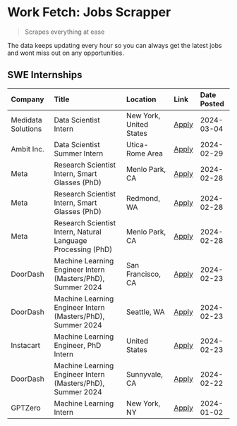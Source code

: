 # Work Fetch: Jobs Scrapper
> Scrapes everything at ease

The data keeps updating every hour so you can always get the latest jobs and wont miss out on any opportunities.

## SWE Internships
<!--START_SECTION:workfetch-->
| Company            | Title                                                        | Location                | Link                                                                                                                                                                                                                                                                 | Date Posted   |
|:-------------------|:-------------------------------------------------------------|:------------------------|:---------------------------------------------------------------------------------------------------------------------------------------------------------------------------------------------------------------------------------------------------------------------|:--------------|
| Medidata Solutions | Data Scientist Intern                                        | New York, United States | [Apply](https://www.linkedin.com/jobs/view/data-scientist-intern-at-medidata-solutions-3810253704?position=5&pageNum=0&refId=YWlCSbLIc4HOTbj4cxJPsQ%3D%3D&trackingId=2Gh7xX60fASO9O8Oa8h7%2BQ%3D%3D&trk=public_jobs_jserp-result_search-card)                        | 2024-03-04    |
| Ambit Inc.         | Data Scientist Summer Intern                                 | Utica-Rome Area         | [Apply](https://www.linkedin.com/jobs/view/data-scientist-summer-intern-at-ambit-inc-3843121918?position=11&pageNum=0&refId=YWlCSbLIc4HOTbj4cxJPsQ%3D%3D&trackingId=f%2FsqidnaVeizRsdT3U8dpA%3D%3D&trk=public_jobs_jserp-result_search-card)                         | 2024-02-29    |
| Meta               | Research Scientist Intern, Smart Glasses (PhD)               | Menlo Park, CA          | [Apply](https://www.linkedin.com/jobs/view/research-scientist-intern-smart-glasses-phd-at-meta-3811308332?position=8&pageNum=0&refId=YWlCSbLIc4HOTbj4cxJPsQ%3D%3D&trackingId=TFbX%2B5PDcLVXoj2vUnTJNQ%3D%3D&trk=public_jobs_jserp-result_search-card)                | 2024-02-28    |
| Meta               | Research Scientist Intern, Smart Glasses (PhD)               | Redmond, WA             | [Apply](https://www.linkedin.com/jobs/view/research-scientist-intern-smart-glasses-phd-at-meta-3811304794?position=9&pageNum=0&refId=YWlCSbLIc4HOTbj4cxJPsQ%3D%3D&trackingId=m382NlKISc8gUjXW%2FUNHJQ%3D%3D&trk=public_jobs_jserp-result_search-card)                | 2024-02-28    |
| Meta               | Research Scientist Intern, Natural Language Processing (PhD) | Menlo Park, CA          | [Apply](https://www.linkedin.com/jobs/view/research-scientist-intern-natural-language-processing-phd-at-meta-3811306149?position=12&pageNum=0&refId=YWlCSbLIc4HOTbj4cxJPsQ%3D%3D&trackingId=8BqYAFwmx0G3vrrinfwMOQ%3D%3D&trk=public_jobs_jserp-result_search-card)   | 2024-02-28    |
| DoorDash           | Machine Learning Engineer Intern (Masters/PhD), Summer 2024  | San Francisco, CA       | [Apply](https://www.linkedin.com/jobs/view/machine-learning-engineer-intern-masters-phd-summer-2024-at-doordash-3736457737?position=3&pageNum=0&refId=YWlCSbLIc4HOTbj4cxJPsQ%3D%3D&trackingId=4SGBh2I1H3TJr7bnKA4Jcw%3D%3D&trk=public_jobs_jserp-result_search-card) | 2024-02-23    |
| DoorDash           | Machine Learning Engineer Intern (Masters/PhD), Summer 2024  | Seattle, WA             | [Apply](https://www.linkedin.com/jobs/view/machine-learning-engineer-intern-masters-phd-summer-2024-at-doordash-3736455966?position=4&pageNum=0&refId=YWlCSbLIc4HOTbj4cxJPsQ%3D%3D&trackingId=7Td6xmPENeyNPYm3cO63aA%3D%3D&trk=public_jobs_jserp-result_search-card) | 2024-02-23    |
| Instacart          | Machine Learning Engineer, PhD Intern                        | United States           | [Apply](https://www.linkedin.com/jobs/view/machine-learning-engineer-phd-intern-at-instacart-3815634369?position=6&pageNum=0&refId=YWlCSbLIc4HOTbj4cxJPsQ%3D%3D&trackingId=akHUQBzMQaDGJQaDOW12Sw%3D%3D&trk=public_jobs_jserp-result_search-card)                    | 2024-02-23    |
| DoorDash           | Machine Learning Engineer Intern (Masters/PhD), Summer 2024  | Sunnyvale, CA           | [Apply](https://www.linkedin.com/jobs/view/machine-learning-engineer-intern-masters-phd-summer-2024-at-doordash-3736454973?position=2&pageNum=0&refId=YWlCSbLIc4HOTbj4cxJPsQ%3D%3D&trackingId=n7EycsDv5f0BdqmCIZa4sQ%3D%3D&trk=public_jobs_jserp-result_search-card) | 2024-02-22    |
| GPTZero            | Machine Learning Intern                                      | New York, NY            | [Apply](https://www.linkedin.com/jobs/view/machine-learning-intern-at-gptzero-3796844451?position=10&pageNum=0&refId=YWlCSbLIc4HOTbj4cxJPsQ%3D%3D&trackingId=XsOjdRVL0wEjZF9HE9HqZA%3D%3D&trk=public_jobs_jserp-result_search-card)                                  | 2024-01-02    |
<!--END_SECTION:workfetch-->
